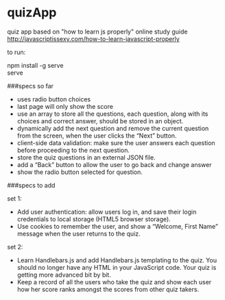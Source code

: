 # quizApp
quiz app based on "how to learn js properly" online study guide  
<http://javascriptissexy.com/how-to-learn-javascript-properly>

to run:

npm install -g serve  
serve

###specs so far
- uses radio button choices
- last page will only show the score
- use an array to store all the questions, each question, along with its choices and correct answer, should be stored in an object. 
- dynamically add the next question and remove the current question from the screen, when the user clicks the “Next” button.
- client-side data validation: make sure the user answers each question before proceeding to the next question.
- store the quiz questions in an external JSON file.
- add a “Back” button to allow the user to go back and change answer
- show the radio button selected for question.

###specs to add  

set 1:
- Add user authentication: allow users log in, and save their login credentials to local storage (HTML5 browser storage).
- Use cookies to remember the user, and show a “Welcome, First Name” message when the user returns to the quiz.

set 2:
- Learn Handlebars.js and add Handlebars.js templating to the quiz. You should no longer have any HTML in your JavaScript code. Your quiz is getting more advanced bit by bit.
- Keep a record of all the users who take the quiz and show each user how her score ranks amongst the scores from other quiz takers.